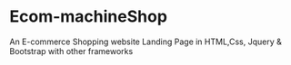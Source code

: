 # Ecom-machineShop
An E-commerce Shopping website Landing Page in HTML,Css, Jquery &amp; Bootstrap with other frameworks
